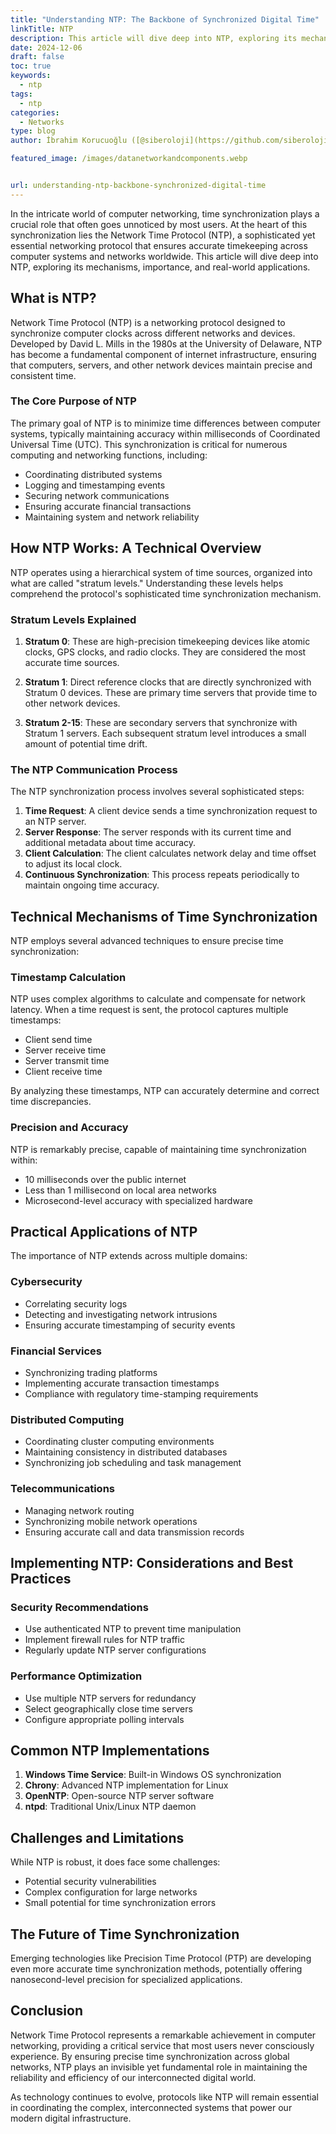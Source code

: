 ```yaml
---
title: "Understanding NTP: The Backbone of Synchronized Digital Time"
linkTitle: NTP
description: This article will dive deep into NTP, exploring its mechanisms, importance, and real-world applications.
date: 2024-12-06
draft: false
toc: true
keywords:
  - ntp
tags:
  - ntp
categories:
  - Networks
type: blog
author: İbrahim Korucuoğlu ([@siberoloji](https://github.com/siberoloji))

featured_image: /images/datanetworkandcomponents.webp


url: understanding-ntp-backbone-synchronized-digital-time
---
```

In the intricate world of computer networking, time synchronization plays a crucial role that often goes unnoticed by most users. At the heart of this synchronization lies the Network Time Protocol (NTP), a sophisticated yet essential networking protocol that ensures accurate timekeeping across computer systems and networks worldwide. This article will dive deep into NTP, exploring its mechanisms, importance, and real-world applications.

## What is NTP?

Network Time Protocol (NTP) is a networking protocol designed to synchronize computer clocks across different networks and devices. Developed by David L. Mills in the 1980s at the University of Delaware, NTP has become a fundamental component of internet infrastructure, ensuring that computers, servers, and other network devices maintain precise and consistent time.

### The Core Purpose of NTP

The primary goal of NTP is to minimize time differences between computer systems, typically maintaining accuracy within milliseconds of Coordinated Universal Time (UTC). This synchronization is critical for numerous computing and networking functions, including:

- Coordinating distributed systems
- Logging and timestamping events
- Securing network communications
- Ensuring accurate financial transactions
- Maintaining system and network reliability

## How NTP Works: A Technical Overview

NTP operates using a hierarchical system of time sources, organized into what are called "stratum levels." Understanding these levels helps comprehend the protocol's sophisticated time synchronization mechanism.

### Stratum Levels Explained

1. **Stratum 0**: These are high-precision timekeeping devices like atomic clocks, GPS clocks, and radio clocks. They are considered the most accurate time sources.

2. **Stratum 1**: Direct reference clocks that are directly synchronized with Stratum 0 devices. These are primary time servers that provide time to other network devices.

3. **Stratum 2-15**: These are secondary servers that synchronize with Stratum 1 servers. Each subsequent stratum level introduces a small amount of potential time drift.

### The NTP Communication Process

The NTP synchronization process involves several sophisticated steps:

1. **Time Request**: A client device sends a time synchronization request to an NTP server.
2. **Server Response**: The server responds with its current time and additional metadata about time accuracy.
3. **Client Calculation**: The client calculates network delay and time offset to adjust its local clock.
4. **Continuous Synchronization**: This process repeats periodically to maintain ongoing time accuracy.

## Technical Mechanisms of Time Synchronization

NTP employs several advanced techniques to ensure precise time synchronization:

### Timestamp Calculation

NTP uses complex algorithms to calculate and compensate for network latency. When a time request is sent, the protocol captures multiple timestamps:

- Client send time
- Server receive time
- Server transmit time
- Client receive time

By analyzing these timestamps, NTP can accurately determine and correct time discrepancies.

### Precision and Accuracy

NTP is remarkably precise, capable of maintaining time synchronization within:

- 10 milliseconds over the public internet
- Less than 1 millisecond on local area networks
- Microsecond-level accuracy with specialized hardware

## Practical Applications of NTP

The importance of NTP extends across multiple domains:

### Cybersecurity

- Correlating security logs
- Detecting and investigating network intrusions
- Ensuring accurate timestamping of security events

### Financial Services

- Synchronizing trading platforms
- Implementing accurate transaction timestamps
- Compliance with regulatory time-stamping requirements

### Distributed Computing

- Coordinating cluster computing environments
- Maintaining consistency in distributed databases
- Synchronizing job scheduling and task management

### Telecommunications

- Managing network routing
- Synchronizing mobile network operations
- Ensuring accurate call and data transmission records

## Implementing NTP: Considerations and Best Practices

### Security Recommendations

- Use authenticated NTP to prevent time manipulation
- Implement firewall rules for NTP traffic
- Regularly update NTP server configurations

### Performance Optimization

- Use multiple NTP servers for redundancy
- Select geographically close time servers
- Configure appropriate polling intervals

## Common NTP Implementations

1. **Windows Time Service**: Built-in Windows OS synchronization
2. **Chrony**: Advanced NTP implementation for Linux
3. **OpenNTP**: Open-source NTP server software
4. **ntpd**: Traditional Unix/Linux NTP daemon

## Challenges and Limitations

While NTP is robust, it does face some challenges:

- Potential security vulnerabilities
- Complex configuration for large networks
- Small potential for time synchronization errors

## The Future of Time Synchronization

Emerging technologies like Precision Time Protocol (PTP) are developing even more accurate time synchronization methods, potentially offering nanosecond-level precision for specialized applications.

## Conclusion

Network Time Protocol represents a remarkable achievement in computer networking, providing a critical service that most users never consciously experience. By ensuring precise time synchronization across global networks, NTP plays an invisible yet fundamental role in maintaining the reliability and efficiency of our interconnected digital world.

As technology continues to evolve, protocols like NTP will remain essential in coordinating the complex, interconnected systems that power our modern digital infrastructure.
